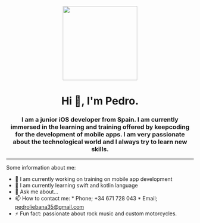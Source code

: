 <div id="header" align="center">
    <img src="https://media.giphy.com/media/xT9IgzoKnwFNmISR8I/giphy.gif" width="200"/>
    <h1 align="center"> Hi 👋, I'm Pedro. </h1>
    <h3 align="center"> I am a junior iOS developer from Spain. I am currently immersed in the learning and training offered by keepcoding for the development of mobile apps. I am very             passionate about the technological world and I always try to learn new skills.
    </h3>
</div>

---

Some information about me:

- 🔭 I am currently working on training on mobile app development
- 🌱 I am currently learning swift and kotlin language
- 💬 Ask me about...
- 📫 How to contact me:
      * Phone; +34 671 728 043
      * Email; pedroliebana35@gmail.com
- ⚡ Fun fact: passionate about rock music and custom motorcycles.
